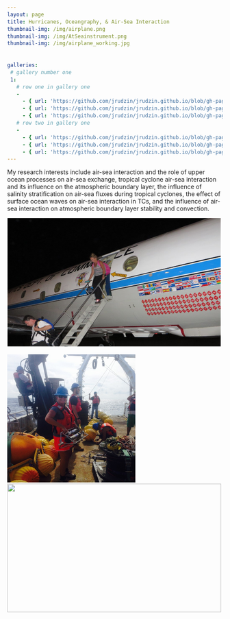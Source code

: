 ```yaml
---
layout: page
title: Hurricanes, Oceangraphy, & Air-Sea Interaction
thumbnail-img: /img/airplane.png
thumbnail-img: /img/AtSeainstrument.png
thumbnail-img: /img/airplane_working.jpg


galleries:
 # gallery number one
 1:
   # row one in gallery one
   -
     - { url: 'https://github.com/jrudzin/jrudzin.github.io/blob/gh-pages/img/airplane.png'}
     - { url: 'https://github.com/jrudzin/jrudzin.github.io/blob/gh-pages/img/AtSeainstrument.png'}
     - { url: 'https://github.com/jrudzin/jrudzin.github.io/blob/gh-pages/img/airplane_working.jpg'}
   # row two in gallery one
   -
     - { url: 'https://github.com/jrudzin/jrudzin.github.io/blob/gh-pages/img/hurricane_waves_plane.jpg'}
     - { url: 'https://github.com/jrudzin/jrudzin.github.io/blob/gh-pages/img/waltonsmith_girls.jpg'}
     - { url: 'https://github.com/jrudzin/jrudzin.github.io/blob/gh-pages/img/johna_expendables.png'}
---
```



My research interests include air-sea interaction and the role of upper ocean processes on air-sea exchange, tropical cyclone air-sea interaction and its influence on the atmospheric boundary layer, the influence of salinity stratification on air-sea fluxes during tropical cyclones, the effect of surface ocean waves on air-sea interaction in TCs, and the influence of air-sea interaction on atmospheric boundary layer stability and convection.

<img src="/img/airplane.png" 
     width="500" 
     height="300" />

<img src="/img/AtSeainstrument.png" 
     width="300" 
     height="300" />
 <img src="/img/airplane_working.jpg" 
     width="500" 
     height="300" />    




